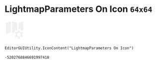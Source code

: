 # LightmapParameters On Icon `64x64`
<img src="/img/LightmapParameters%20On%20Icon.png" width=64 height=64>

``` CSharp
EditorGUIUtility.IconContent("LightmapParameters On Icon")
```
```
-5202768846691997418
```
